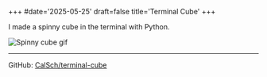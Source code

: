 +++
#date='2025-05-25'
draft=false
title='Terminal Cube'
+++

I made a spinny cube in the terminal with Python.

![Spinny cube gif](/img/term-cube.gif)

---

GitHub: [CalSch/terminal-cube](https://github.com/CalSch/terminal-cube)